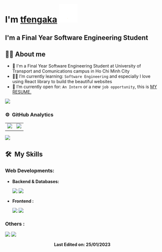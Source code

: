 <h1 >I'm <a href="https://github.com/tfengaka"><strong>tfengaka</strong><a> <img src="https://github.com/Kathryn-Jie/Kathryn-Jie/blob/main/wave.gif" width="60px"/></h1>

## I'm a Final Year Software Engineering Student

## 🙆‍♂️ About me

- 🏫 I'm a Final Year Software Engineering Student at University of Transport and Comunications campus in Ho Chi Minh City
- 🧑‍🎓 I’m currently learning: `Software Engineering` and especially I love using React library to build the beautiful websites
- 🤔 I’m currently open for: `An Intern` or a new `job opportunity`, this is [MY RESUME.](https://drive.google.com/file/d/10px0OV_X4ThTFsRxje1BqrqgArelNcm2/view?usp=share_link)

<img src="https://user-images.githubusercontent.com/73097560/115834477-dbab4500-a447-11eb-908a-139a6edaec5c.gif">

### ⚙️ &nbsp;**GitHub Analytics**

<table style="width:100%">
  <tr>
    <td>
  <img height="200em" src="https://github-readme-stats.vercel.app/api?username=tfengaka&show_icons=true&theme=tokyonight&hide_border=true" />
    </td>
    <td>  <img height="200em" src="https://github-readme-stats.vercel.app/api/top-langs/?username=tfengaka&langs_count=8&layout=compact&hide_border=true&theme=tokyonight" /></td>
  </tr>
</table>
<img src="https://user-images.githubusercontent.com/73097560/115834477-dbab4500-a447-11eb-908a-139a6edaec5c.gif">

## **🛠 &nbsp;My Skills**

### **Web Developments:**

- **Backend & Databases:**

  <img src="https://skillicons.dev/icons?i=js,nodejs,express,mongodb" />

  <img src="https://skillicons.dev/icons?i=java,spring,hibernate,mysql" />

- **Frontend :**

   <img src="https://skillicons.dev/icons?i=html,css,js,ts,graphql," />

   <img src="https://skillicons.dev/icons?i=react,redux,apollo,scss,tailwind,mui" />

### **Others :**

  <img src="https://skillicons.dev/icons?i=git,idea,vscode,figma,firebase" />

  <img src="https://user-images.githubusercontent.com/73097560/115834477-dbab4500-a447-11eb-908a-139a6edaec5c.gif">

<div align="center">

**Last Edited on: 25/01/2023**

</div>
